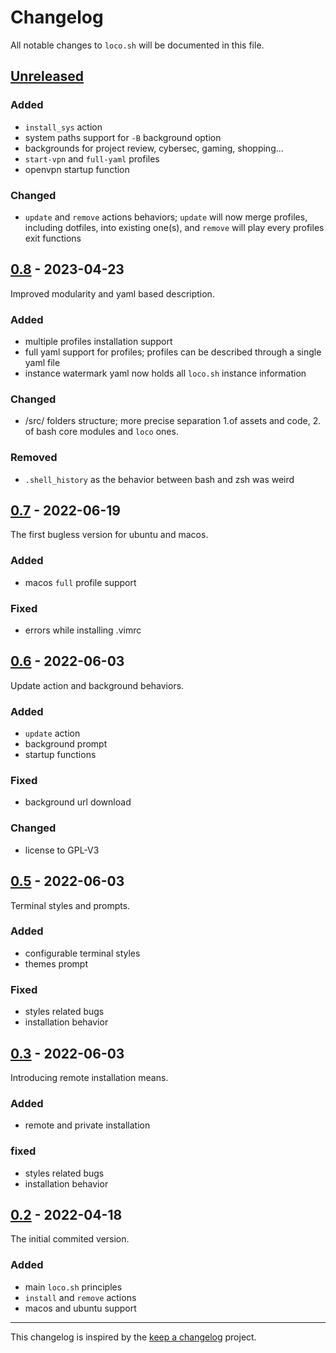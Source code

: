 # Changelog

All notable changes to ```loco.sh``` will be documented in this file.

## [Unreleased]

### Added
- ```install_sys``` action
- system paths support for ```-B``` background option
- backgrounds for project review, cybersec, gaming, shopping...
- ```start-vpn``` and ```full-yaml``` profiles
- openvpn startup function

### Changed

- ```update``` and ```remove``` actions behaviors; ```update``` will now merge profiles, including dotfiles, into existing one(s), and ```remove``` will play every profiles exit functions


## [0.8] - 2023-04-23

Improved modularity and yaml based description.

### Added

- multiple profiles installation support
- full yaml support for profiles; profiles can be described through a single yaml file
- instance watermark yaml now holds all ```loco.sh``` instance information

### Changed

- /src/ folders structure; more precise separation 1.of assets and code, 2. of bash core modules and ```loco``` ones.

### Removed

- ```.shell_history``` as the behavior between bash and zsh was weird 


## [0.7] - 2022-06-19

The first bugless version for ubuntu and macos.

### Added

- macos ```full``` profile support

### Fixed

- errors while installing .vimrc


## [0.6] - 2022-06-03

Update action and background behaviors.

### Added

- ```update``` action
- background prompt
- startup functions

### Fixed

- background url download

### Changed

- license to GPL-V3


## [0.5] - 2022-06-03

Terminal styles and prompts.

### Added

- configurable terminal styles
- themes prompt

### Fixed

- styles related bugs
- installation behavior


## [0.3] - 2022-06-03

Introducing remote installation means.

### Added

- remote and private installation

### fixed

- styles related bugs
- installation behavior


## [0.2] - 2022-04-18

The initial commited version.

### Added

- main ```loco.sh``` principles
- ```install``` and ```remove``` actions
- macos and ubuntu support


[unreleased]: https://github.com/t0pd4wn/loco.sh/compare/v0.8...HEAD
[0.8]: https://github.com/t0pd4wn/loco.sh/compare/v0.8...v0.7
[0.7]: https://github.com/t0pd4wn/loco.sh/compare/v0.7...v0.6
[0.6]: https://github.com/t0pd4wn/loco.sh/compare/v0.6...v0.5
[0.5]: https://github.com/t0pd4wn/loco.sh/compare/v0.5...v0.3
[0.3]: https://github.com/t0pd4wn/loco.sh/compare/v0.3...v0.2
[0.2]: https://github.com/t0pd4wn/loco.sh/tree/v0.2

---

This changelog is inspired by the [keep a changelog](https://github.com/olivierlacan/keep-a-changelog/) project.